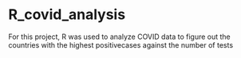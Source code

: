 # R_covid_analysis
For this project, R was used to analyze COVID data to figure out the countries with the highest positivecases against the number of tests
